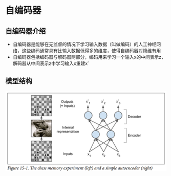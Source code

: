 # 自编码器
## 自编码器介绍
* 自编码器是能够在无监督的情况下学习输入数据（叫做编码）的人工神经网络，这些编码通常具有比输入数据低得多的维度，使得自编码器对降维有用
* 自编码器包括编码器与解码器两部分，编码用来学习一个输入x的中间表示z，解码器从中间表示z中学习输入x重建x`
## 模型结构
![AE model structure](/introduction/resources/AE.png)